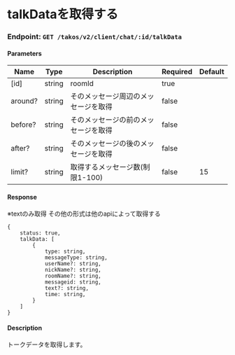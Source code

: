 # talkDataを取得する

### Endpoint: `GET /takos/v2/client/chat/:id/talkData`

#### Parameters

| Name    | Type   | Description                          | Required | Default |
| ------- | ------ | ------------------------------------ | -------- | ------- |
| [id]    | string | roomId                               | true     |         |
| around? | string | そのメッセージ周辺のメッセージを取得 | false    |         |
| before? | string | そのメッセージの前のメッセージを取得 | false    |         |
| after?  | string | そのメッセージの後のメッセージを取得 | false    |         |
| limit?  | string | 取得するメッセージ数(制限1-100)      | false    | 15      |

#### Response
※textのみ取得 その他の形式は他のapiによって取得する
```
{
    status: true,
    talkData: [
        {
            type: string,
            messageType: string,
            userName?: string,
            nickName?: string,
            roomName?: string,
            messageid: string,
            text?: string,
            time: string,
        }
    ]
}
```

#### Description

トークデータを取得します。
